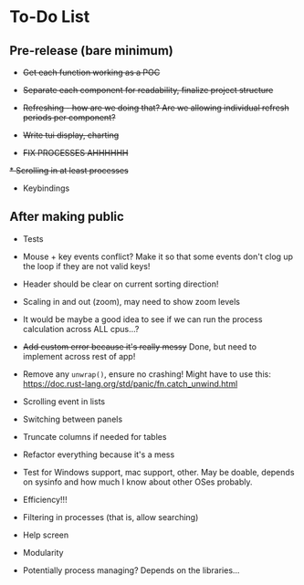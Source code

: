 # To-Do List

## Pre-release (bare minimum)

* ~~Get each function working as a POC~~

* ~~Separate each component for readability, finalize project structure~~

* ~~Refreshing - how are we doing that?  Are we allowing individual refresh periods per component?~~

* ~~Write tui display, charting~~

* ~~FIX PROCESSES AHHHHHH~~

~~* Scrolling in at least processes~~

* Keybindings

## After making public

* Tests

* Mouse + key events conflict?  Make it so that some events don't clog up the loop if they are not valid keys!

* Header should be clear on current sorting direction!

* Scaling in and out (zoom), may need to show zoom levels

* It would be maybe a good idea to see if we can run the process calculation across ALL cpus...?

* ~~Add custom error because it's really messy~~ Done, but need to implement across rest of app!

* Remove any ``unwrap()``, ensure no crashing!  Might have to use this: <https://doc.rust-lang.org/std/panic/fn.catch_unwind.html>

* Scrolling event in lists

* Switching between panels

* Truncate columns if needed for tables

* Refactor everything because it's a mess

* Test for Windows support, mac support, other.  May be doable, depends on sysinfo and how much I know about other OSes probably.

* Efficiency!!!

* Filtering in processes (that is, allow searching)

* Help screen

* Modularity

* Potentially process managing?  Depends on the libraries...
